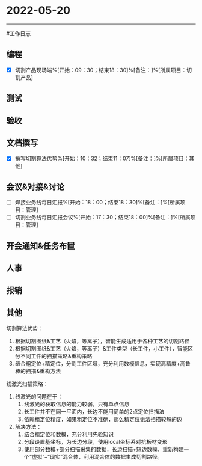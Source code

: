 # 2022-05-20 

---

#工作日志

## 编程
- [x] 切割产品现场端%[开始：09：30；结束18：30]%[备注：]%[所属项目：切割产品]


## 测试



## 验收 



## 文档撰写 
- [x] 撰写切割算法优势%[开始：10：32；结束11：07]%[备注：]%[所属项目：其他]


## 会议&对接&讨论

- [ ] 焊接业务线每日汇报%[开始：18：00；结束18：30]%[备注：]%[所属项目：管理]
- [ ] 切割业务线每日汇报会议%[开始：17：30；结束18：00]%[备注：]%[所属项目：管理]

## 开会通知&任务布置



## 人事



## 报销



## 其他

切割算法优势：
1. 根据切割图纸&工艺（火焰，等离子），智能生成适用于各种工艺的切割路径
2. 根据切割图纸&工艺（火焰，等离子）&工件类型（长工件，小工件），智能区分不同工件的扫描策略&重构策略
3. 结合粗定位+精定位，分割工件区域，充分利用数模信息，实现高精度+高鲁棒的扫描&重构方法

线激光扫描策略：
1. 线激光的问题在于：
	1. 线激光的获取信息的能力较弱，只有单点信息
	2. 长工件并不在同一平面内，长边不能用简单的2点定位扫描法
	3. 依赖粗定位精度，如果粗定位不准确，那么精定位无法扫描较短的边
2. 解决方法：
	1. 结合粗定位和数模，充分利用先验知识
	2. 分段设置基坐标，为长边分段，使用local坐标系对抗板材变形
	3. 使用部分数模+部分扫描采集的数据，长边扫描+短边数模，重新构建一个“虚拟”+“现实”混合体，利用混合体的数据生成切割路径。

